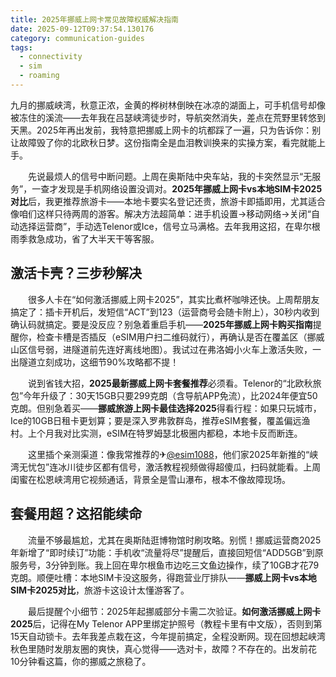 ```yaml
---
title: 2025年挪威上网卡常见故障权威解决指南
date: 2025-09-12T09:37:54.130176
category: communication-guides
tags:
  - connectivity
  - sim
  - roaming
---
```


九月的挪威峡湾，秋意正浓，金黄的桦树林倒映在冰凉的湖面上，可手机信号却像被冻住的溪流——去年我在吕瑟峡湾徒步时，导航突然消失，差点在荒野里转悠到天黑。2025年再出发前，我特意把挪威上网卡的坑都踩了一遍，只为告诉你：别让故障毁了你的北欧秋日梦。这份指南全是血泪教训换来的实操方案，看完就能上手。

　　先说最烦人的信号中断问题。上周在奥斯陆中央车站，我的卡突然显示“无服务”，一查才发现是手机网络设置没调对。**2025年挪威上网卡vs本地SIM卡2025对比**后，我更推荐旅游卡——本地卡要实名登记还贵，旅游卡即插即用，尤其适合像咱们这样只待两周的游客。解决方法超简单：进手机设置→移动网络→关闭“自动选择运营商”，手动选Telenor或Ice，信号立马满格。去年我用这招，在卑尔根雨季救急成功，省了大半天干等客服。

## 激活卡壳？三步秒解决  
　　很多人卡在“如何激活挪威上网卡2025”，其实比煮杯咖啡还快。上周帮朋友搞定了：插卡开机后，发短信“ACT”到123（运营商号会随卡附上），30秒内收到确认码就搞定。要是没反应？别急着重启手机——**2025年挪威上网卡购买指南**提醒你，检查卡槽是否插反（eSIM用户扫二维码就行），再确认是否在覆盖区（挪威山区信号弱，进隧道前先连好离线地图）。我试过在弗洛姆小火车上激活失败，一出隧道立刻成功，这细节90%攻略都不提！

　　说到省钱大招，**2025最新挪威上网卡套餐推荐**必须看。Telenor的“北欧秋旅包”今年升级了：30天15GB只要299克朗（含导航APP免流），比2024年便宜50克朗。但别急着买——**挪威旅游上网卡最佳选择2025**得看行程：如果只玩城市，Ice的10GB日租卡更划算；要是深入罗弗敦群岛，推荐eSIM套餐，覆盖偏远渔村。上个月我对比实测，eSIM在特罗姆瑟北极圈内都稳，本地卡反而断连。

　　这里插个亲测渠道：像我常推荐的✈[@esim1088](https://t.me/s/esim1088)，他们家2025年新推的“峡湾无忧包”连冰川徒步区都有信号，激活教程视频做得超傻瓜，扫码就能看。上周闺蜜在松恩峡湾用它视频通话，背景全是雪山瀑布，根本不像故障现场。

## 套餐用超？这招能续命  
　　流量不够最尴尬，尤其在奥斯陆逛博物馆时刷攻略。别慌！挪威运营商2025年新增了“即时续订”功能：手机收“流量将尽”提醒后，直接回短信“ADD5GB”到原服务号，3分钟到账。我上回在卑尔根鱼市边吃三文鱼边操作，续了10GB才花79克朗。顺便吐槽：本地SIM卡没这服务，得跑营业厅排队——**挪威上网卡vs本地SIM卡2025对比**，旅游卡这设计太懂游客了。

　　最后提醒个小细节：2025年起挪威部分卡需二次验证。**如何激活挪威上网卡2025**后，记得在My Telenor APP里绑定护照号（教程卡里有中文版），否则到第15天自动锁卡。去年我差点栽在这，今年提前搞定，全程没断网。现在回想起峡湾秋色里随时发朋友圈的爽快，真心觉得——选对卡，故障？不存在的。出发前花10分钟看这篇，你的挪威之旅稳了。